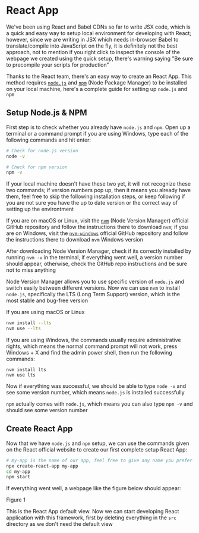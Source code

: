 # React App

We've been using React and Babel CDNs so far to write JSX code, which is a quick and easy way to setup local environment for developing with React; however, since we are writing in JSX which needs in-browser Babel to translate/compile into JavaScript on the fly, it is definitely not the best approach, not to mention if you right click to inspect the console of the webpage we created using the quick setup, there's warning saying "Be sure to precompile your scripts for production"

Thanks to the React team, there's an easy way to create an React App. This method requires [`node.js`](https://nodejs.org/en/) and [`npm`](https://www.npmjs.com/) (Node Package Manager) to be installed on your local machine, here's a complete guide for setting up `node.js` and `npm`

## Setup Node.js & NPM

First step is to check whether you already have `node.js` and `npm`. Open up a terminal or a command prompt if you are using Windows, type each of the following commands and hit enter:

```sh
# Check for node.js version
node -v

# Check for npm version
npm -v
```

If your local machine doesn't have these two yet, it will not recognize these two commands; if version numbers pop up, then it means you already have them, feel free to skip the following installation steps, or keep following if you are not sure you have the up to date version or the correct way of setting up the environtment

If you are on macOS or Linux, visit the [`nvm`](https://github.com/nvm-sh/nvm) (Node Version Manager) official GitHub repository and follow the instructions there to download `nvm`; if you are on Windows, visit the [`nvm-windows`](https://github.com/coreybutler/nvm-windows) official GitHub repository and follow the instructions there to download `nvm` Windows version

After downloading Node Version Manager, check if its correctly installed by running `nvm -v` in the terminal, if everything went well, a version number should appear, otherwise, check the GitHub repo instructions and be sure not to miss anything

Node Version Manager allows you to use specific version of `node.js` and switch easily between different versions. Now we can use `nvm` to install `node.js`, specifically the LTS (Long Term Support) version, which is the most stable and bug-free version

If you are using macOS or Linux

```sh
nvm install --lts
nvm use --lts
```

If you are using Windows, the commands usually require administrative rights, which means the normal command prompt will not work, press Windows + X and find the admin power shell, then run the following commands:

```
nvm install lts
nvm use lts
```

Now if everything was successful, we should be able to type `node -v` and see some version number, which means `node.js` is installed successfully

`npm` actually comes with `node.js`, which means you can also type `npm -v` and should see some version number

## Create React App

Now that we have `node.js` and `npm` setup, we can use the commands given on the React official website to create our first complete setup React App:

```sh
# my-app is the name of our app, feel free to give any name you prefer
npx create-react-app my-app
cd my-app
npm start
```

If everything went well, a webpage like the figure below should appear:

Figure 1

This is the React App default view. Now we can start developing React application with this framework, first by deleting everything in the `src` directory as we don't need the default view
